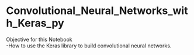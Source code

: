 # Convolutional_Neural_Networks_with_Keras_py
Objective for this Notebook    
-How to use the Keras library to build convolutional neural networks.
